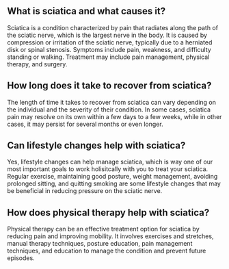 ## What is sciatica and what causes it?
Sciatica is a condition characterized by pain that radiates along the path of the sciatic nerve, which is the largest nerve in the body. It is caused by compression or irritation of the sciatic nerve, typically due to a herniated disk or spinal stenosis. Symptoms include pain, weakness, and difficulty standing or walking. Treatment may include pain management, physical therapy, and surgery.

## How long does it take to recover from sciatica?
The length of time it takes to recover from sciatica can vary depending on the individual and the severity of their condition. In some cases, sciatica pain may resolve on its own within a few days to a few weeks, while in other cases, it may persist for several months or even longer.

## Can lifestyle changes help with sciatica?
Yes, lifestyle changes can help manage sciatica, which is way one of our most important goals to work holisitcally with you to treat your sciatica. Regular exercise, maintaining good posture, weight management, avoiding prolonged sitting, and quitting smoking are some lifestyle changes that may be beneficial in reducing pressure on the sciatic nerve.

## How does physical therapy help with sciatica?
Physical therapy can be an effective treatment option for sciatica by reducing pain and improving mobility. It involves exercises and stretches, manual therapy techniques, posture education, pain management techniques, and education to manage the condition and prevent future episodes.
